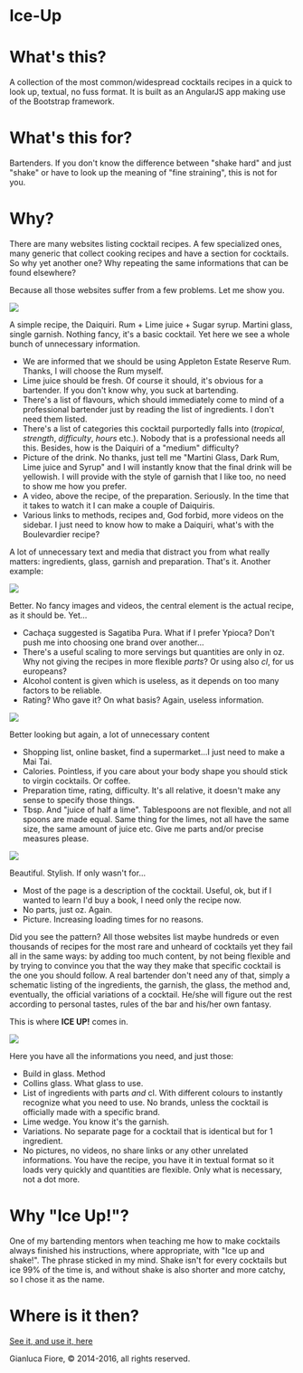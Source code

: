 Ice-Up
======

What's this?
============

A collection of the most common/widespread cocktails recipes in a quick to look up, textual, no fuss format. It is built as an AngularJS app making use of the Bootstrap framework.

What's this for?
================

Bartenders. If you don't know the difference between "shake hard" and just "shake" or have to look up the meaning of "fine straining", this is not for you.

Why?
====

There are many websites listing cocktail recipes. A few specialized ones, many generic that collect cooking recipes and have a section for cocktails. So why yet another one? Why repeating the same informations that can be found elsewhere?

Because all those websites suffer from a few problems. Let me show you.


![](screenshots/daiquiri-liquorcom.jpg)

A simple recipe, the Daiquiri. Rum + Lime juice + Sugar syrup. Martini glass, single garnish. Nothing fancy, it's a basic cocktail. Yet here we see a whole bunch of unnecessary information.

* We are informed that we should be using Appleton Estate Reserve Rum. Thanks, I will choose the Rum myself.
* Lime juice should be fresh. Of course it should, it's obvious for a bartender. If you don't know why, you suck at bartending.
* There's a list of flavours, which should immediately come to mind of a professional bartender just by reading the list of ingredients. I don't need them listed.
* There's a list of categories this cocktail purportedly falls into (_tropical_, _strength_, _difficulty_, _hours_ etc.). Nobody that is a professional needs all this. Besides, how is the Daiquiri of a "medium" difficulty?
* Picture of the drink. No thanks, just tell me "Martini Glass, Dark Rum, Lime juice and Syrup" and I will instantly know that the final drink will be yellowish. I will provide with the style of garnish that I like too, no need to show me how you prefer.
* A video, above the recipe, of the preparation. Seriously. In the time that it takes to watch it I can make a couple of Daiquiris.
* Various links to methods, recipes and, God forbid, more videos on the sidebar. I just need to know how to make a Daiquiri, what's with the Boulevardier recipe?

A lot of unnecessary text and media that distract you from what really matters: ingredients, glass, garnish and preparation. That's it. Another example:

![](screenshots/caipirinha-drinksmixer.jpg)

Better. No fancy images and videos, the central element is the actual recipe, as it should be. Yet...

* Cachaça suggested is Sagatiba Pura. What if I prefer Ypioca? Don't push me into choosing one brand over another...
* There's a useful scaling to more servings but quantities are only in oz. Why not giving the recipes in more flexible *parts*? Or using also *cl*, for us europeans?
* Alcohol content is given which is useless, as it depends on too many factors to be reliable.
* Rating? Who gave it? On what basis? Again, useless information.

![](screenshots/mai_tai-bbcgoodfood.jpg)

Better looking but again, a lot of unnecessary content

* Shopping list, online basket, find a supermarket...I just need to make a Mai Tai.
* Calories. Pointless, if you care about your body shape you should stick to virgin cocktails. Or coffee.
* Preparation time, rating, difficulty. It's all relative, it doesn't make any sense to specify those things.
* Tbsp. And "juice of half a lime". Tablespoons are not flexible, and not all spoons are made equal. Same thing for the limes, not all have the same size, the same amount of juice etc. Give me parts and/or precise measures please.

![](screenshots/martinez-tuxedono2.jpg)

Beautiful. Stylish. If only wasn't for...

* Most of the page is a description of the cocktail. Useful, ok, but if I wanted to learn I'd buy a book, I need only the recipe now.
* No parts, just oz. Again.
* Picture. Increasing loading times for no reasons.

Did you see the pattern? All those websites list maybe hundreds or even thousands of recipes for the most rare and unheard of cocktails yet they fail all in the same ways: by adding too much content, by not being flexible and by trying to convince you that the way they make that specific cocktail is the one you should follow. A real bartender don't need any of that, simply a schematic listing of the ingredients, the garnish, the glass, the method and, eventually, the official variations of a cocktail. He/she will figure out the rest according to personal tastes, rules of the bar and his/her own fantasy.

This is where **ICE UP!** comes in.

![](screenshots/cubalibre-iceup.jpg)

Here you have all the informations you need, and just those:

* Build in glass. Method
* Collins glass. What glass to use.
* List of ingredients with parts *and* cl. With different colours to instantly recognize what you need to use. No brands, unless the cocktail is officially made with a specific brand.
* Lime wedge. You know it's the garnish.
* Variations. No separate page for a cocktail that is identical but for 1 ingredient.
* No pictures, no videos, no share links or any other unrelated informations. You have the recipe, you have it in textual format so it loads very quickly and quantities are flexible. Only what is necessary, not a dot more.

Why "Ice Up!"?
==============

One of my bartending mentors when teaching me how to make cocktails always finished his instructions, where appropriate, with "Ice up and shake!". The phrase sticked in my mind. Shake isn't for every cocktails but ice 99% of the time is, and without shake is also shorter and more catchy, so I chose it as the name.

Where is it then?
=================

[See it, and use it, here](http://www.iceup.eu)

Gianluca Fiore, © 2014-2016, all rights reserved.
